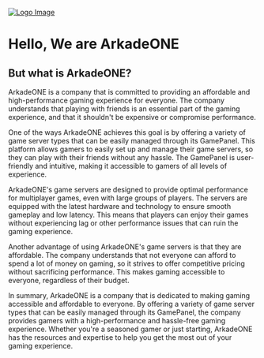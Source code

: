 [![Logo Image](https://cdn.arkade.one/files/assets/img/logo.png)](https://arkade.one)
# Hello, We are ArkadeONE

## But what is ArkadeONE?
ArkadeONE is a company that is committed to providing an affordable and high-performance gaming experience for everyone. The company understands that playing with friends is an essential part of the gaming experience, and that it shouldn't be expensive or compromise performance.

One of the ways ArkadeONE achieves this goal is by offering a variety of game server types that can be easily managed through its GamePanel. This platform allows gamers to easily set up and manage their game servers, so they can play with their friends without any hassle. The GamePanel is user-friendly and intuitive, making it accessible to gamers of all levels of experience.

ArkadeONE's game servers are designed to provide optimal performance for multiplayer games, even with large groups of players. The servers are equipped with the latest hardware and technology to ensure smooth gameplay and low latency. This means that players can enjoy their games without experiencing lag or other performance issues that can ruin the gaming experience.

Another advantage of using ArkadeONE's game servers is that they are affordable. The company understands that not everyone can afford to spend a lot of money on gaming, so it strives to offer competitive pricing without sacrificing performance. This makes gaming accessible to everyone, regardless of their budget.

In summary, ArkadeONE is a company that is dedicated to making gaming accessible and affordable to everyone. By offering a variety of game server types that can be easily managed through its GamePanel, the company provides gamers with a high-performance and hassle-free gaming experience. Whether you're a seasoned gamer or just starting, ArkadeONE has the resources and expertise to help you get the most out of your gaming experience.
